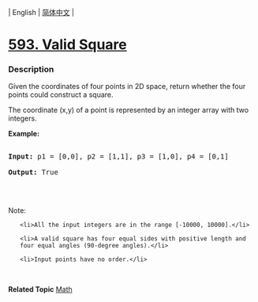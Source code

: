 | English | [简体中文](README.md) |

# [593. Valid Square](https://leetcode-cn.com/problems/valid-square)
 ### Description
<p>Given the coordinates of four points in 2D space, return whether the four points could construct a square.</p>

<p>The coordinate (x,y) of a point is represented by an integer array with two integers.</p>

<p><b>Example:</b></p>

<pre>
<b>Input:</b> p1 = [0,0], p2 = [1,1], p3 = [1,0], p4 = [0,1]
<b>Output:</b> True
</pre>

<p>&nbsp;</p>

<p>Note:</p>

<ol>
	<li>All the input integers are in the range [-10000, 10000].</li>
	<li>A valid square has four equal sides with positive length and four equal angles (90-degree angles).</li>
	<li>Input points have no order.</li>
</ol>

<p>&nbsp;</p>

**Related Topic**  [Math](https://leetcode-cn.com/tag/math) 